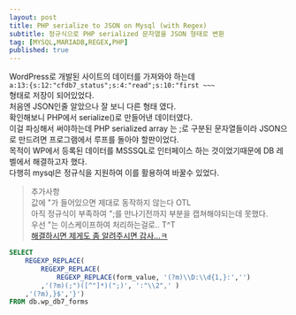 ```yaml
---
layout: post
title: PHP serialize to JSON on Mysql (with Regex)
subtitle: 정규식으로 PHP serialized 문자열을 JSON 형태로 변환
tag: [MYSQL,MARIADB,REGEX,PHP]
published: true
---
```



WordPress로 개발된 사이트의 데이터를 가져와야 하는데  
```a:13:{s:12:"cfdb7_status";s:4:"read";s:10:"first ~~~```  
형태로 저장이 되어있었다.  
처음엔 JSON인줄 알았으나 잘 보니 다른 형태 였다.  
확인해보니 PHP에서 serialize()로 만들어낸 데이터였다.  
이걸 파싱해서 써야하는데 PHP serialized array 는 ;로 구분된 문자열들이라 JSON으로 만드려면 프로그램에서 루프를 돌아야 할판이었다.  
목적이 WP에서 등록된 데이터를 MSSSQL로 인터페이스 하는 것이었기때문에 DB 레벨에서 해결하고자 했다.  
다행히 mysql은 정규식을 지원하여 이를 활용하여 바꿀수 있었다.  

>추가사항  
>값에 "가 들어있으면 제대로 동작하지 않는다  OTL  
>아직 정규식이 부족하여 ";를 만나기전까지 부분을 캡쳐해야되는데 못했다.  
>우선 "는 이스케이프하여 처리하는걸로.. T^T  
>[해결하시면 제게도 좀 알려주시면 감사...ㅋ](mailto:meganad@outlook.kr)  



```sql
SELECT 
	REGEXP_REPLACE(
		REGEXP_REPLACE(
			REGEXP_REPLACE(form_value, '(?m)\\D:\\d{1,}:','')
		,'(?m)(;")([^"]*)(";)', ':"\\2",' )
	,'(?m),}$','}')
FROM db.wp_db7_forms 
```
<br/>
